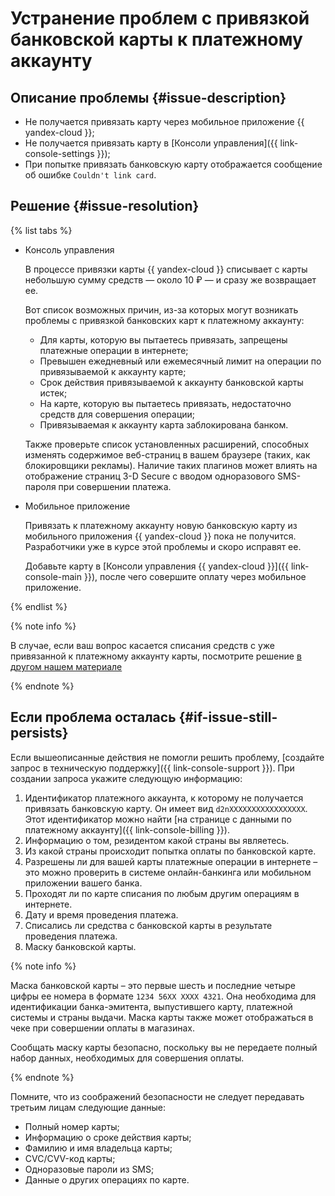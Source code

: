 # Устранение проблем с привязкой банковской карты к платежному аккаунту


## Описание проблемы {#issue-description}

* Не получается привязать карту через мобильное приложение {{ yandex-cloud }};
* Не получается привязать карту в [Консоли управления]({{ link-console-settings }});
* При попытке привязать банковскую карту отображается сообщение об ошибке `Couldn't link card`.

## Решение {#issue-resolution}

{% list tabs %}

- Консоль управления

    В процессе привязки карты {{ yandex-cloud }} списывает с карты небольшую сумму средств — около 10 ₽ — и сразу же возвращает ее.

    Вот список возможных причин, из-за которых могут возникать проблемы с привязкой банковских карт к платежному аккаунту:

    * Для карты, которую вы пытаетесь привязать, запрещены платежные операции в интернете;
    * Превышен ежедневный или ежемесячный лимит на операции по привязываемой к аккаунту карте;
    * Срок действия привязываемой к аккаунту банковской карты истек;
    * На карте, которую вы пытаетесь привязать, недостаточно средств для совершения операции;
    * Привязываемая к аккаунту карта заблокирована банком.

    Также проверьте список установленных расширений, способных изменять содержимое веб-страниц в вашем браузере (таких, как блокировщики рекламы). Наличие таких плагинов может влиять на отображение страниц 3-D Secure с вводом одноразового SMS-пароля при совершении платежа.

- Мобильное приложение

    Привязать к платежному аккаунту новую банковскую карту из мобильного приложения {{ yandex-cloud }} пока не получится. Разработчики уже в курсе этой проблемы и скоро исправят ее.

    Добавьте карту в [Консоли управления {{ yandex-cloud }}]({{ link-console-main }}), после чего совершите оплату через мобильное приложение.

{% endlist %}

{% note info %}

В случае, если ваш вопрос касается списания средств с уже привязанной к платежному аккаунту карты, посмотрите решение [в другом нашем материале](unable-to-charge-funds-from-linked-card.md)

{% endnote %}

## Если проблема осталась {#if-issue-still-persists}

Если вышеописанные действия не помогли решить проблему, [создайте запрос в техническую поддержку]({{ link-console-support }}). При создании запроса укажите следующую информацию:

1. Идентификатор платежного аккаунта, к которому не получается привязать банковскую карту. Он имеет вид `d2nXXXXXXXXXXXXXXXXX`. Этот идентификатор можно найти [на странице с данными по платежному аккаунту]({{ link-console-billing }}).
1. Информацию о том, резидентом какой страны вы являетесь.
1. Из какой страны происходит попытка оплаты по банковской карте.
1. Разрешены ли для вашей карты платежные операции в интернете – это можно проверить в системе онлайн-банкинга или мобильном приложении вашего банка.
1. Проходят ли по карте списания по любым другим операциям в интернете.
1. Дату и время проведения платежа.
1. Списались ли средства с банковской карты в результате проведения платежа.
1. Маску банковской карты.

{% note info %}

Маска банковской карты – это первые шесть и последние четыре цифры ее номера в формате `1234 56XX XXXX 4321`. Она необходима для идентификации банка-эмитента, выпустившего карту, платежной системы и страны выдачи. Маска карты также может отображаться в чеке при совершении оплаты в магазинах.

Сообщать маску карты безопасно, поскольку вы не передаете полный набор данных, необходимых для совершения оплаты.

{% endnote %}

Помните, что из соображений безопасности не следует передавать третьим лицам следующие данные:

* Полный номер карты;
* Информацию о сроке действия карты;
* Фамилию и имя владельца карты;
* CVC/CVV-код карты;
* Одноразовые пароли из SMS;
* Данные о других операциях по карте.
